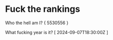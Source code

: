 # Fuck the rankings

Who the hell am I?
{ 5530556 }

What fucking year is it?
[ 2024-09-07T18:30:00Z ]
